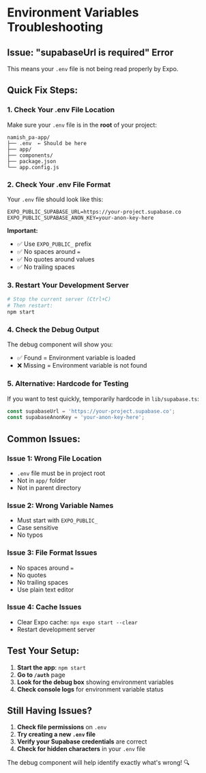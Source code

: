# Environment Variables Troubleshooting

## Issue: "supabaseUrl is required" Error

This means your `.env` file is not being read properly by Expo.

## Quick Fix Steps:

### 1. **Check Your .env File Location**
Make sure your `.env` file is in the **root** of your project:
```
namish_pa-app/
├── .env  ← Should be here
├── app/
├── components/
├── package.json
└── app.config.js
```

### 2. **Check Your .env File Format**
Your `.env` file should look like this:
```env
EXPO_PUBLIC_SUPABASE_URL=https://your-project.supabase.co
EXPO_PUBLIC_SUPABASE_ANON_KEY=your-anon-key-here
```

**Important:**
- ✅ Use `EXPO_PUBLIC_` prefix
- ✅ No spaces around `=`
- ✅ No quotes around values
- ✅ No trailing spaces

### 3. **Restart Your Development Server**
```bash
# Stop the current server (Ctrl+C)
# Then restart:
npm start
```

### 4. **Check the Debug Output**
The debug component will show you:
- ✅ Found = Environment variable is loaded
- ❌ Missing = Environment variable is not found

### 5. **Alternative: Hardcode for Testing**
If you want to test quickly, temporarily hardcode in `lib/supabase.ts`:
```typescript
const supabaseUrl = 'https://your-project.supabase.co';
const supabaseAnonKey = 'your-anon-key-here';
```

## Common Issues:

### Issue 1: Wrong File Location
- `.env` file must be in project root
- Not in `app/` folder
- Not in parent directory

### Issue 2: Wrong Variable Names
- Must start with `EXPO_PUBLIC_`
- Case sensitive
- No typos

### Issue 3: File Format Issues
- No spaces around `=`
- No quotes
- No trailing spaces
- Use plain text editor

### Issue 4: Cache Issues
- Clear Expo cache: `npx expo start --clear`
- Restart development server

## Test Your Setup:

1. **Start the app**: `npm start`
2. **Go to `/auth`** page
3. **Look for the debug box** showing environment variables
4. **Check console logs** for environment variable status

## Still Having Issues?

1. **Check file permissions** on `.env`
2. **Try creating a new `.env` file**
3. **Verify your Supabase credentials** are correct
4. **Check for hidden characters** in your `.env` file

The debug component will help identify exactly what's wrong! 🔍 